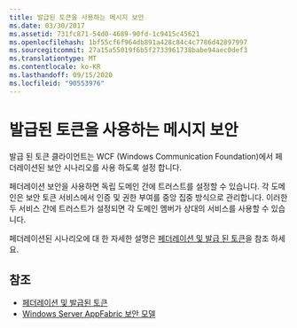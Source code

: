 ```yaml
---
title: 발급된 토큰을 사용하는 메시지 보안
ms.date: 03/30/2017
ms.assetid: 731fc871-54d0-4689-90fd-1c9415c45621
ms.openlocfilehash: 1bf55cf6f964db891a428c84c4c7786d42897997
ms.sourcegitcommit: 27a15a55019f6b5f2733961738babe94aec0def3
ms.translationtype: MT
ms.contentlocale: ko-KR
ms.lasthandoff: 09/15/2020
ms.locfileid: "90553976"
---
```

# <a name="message-security-with-issued-tokens"></a>발급된 토큰을 사용하는 메시지 보안
발급 된 토큰 클라이언트는 WCF (Windows Communication Foundation)에서 페더레이션된 보안 시나리오를 사용 하도록 설정 합니다.  
  
 페더레이션 보안을 사용하면 독립 도메인 간에 트러스트를 설정할 수 있습니다. 각 도메인은 보안 토큰 서비스에서 인증 및 권한 부여를 중앙 집중 방식으로 관리합니다. 이러한 두 서비스 간에 트러스트가 설정되면 각 도메인 멤버가 상대의 서비스를 사용할 수 있습니다.  
  
 페더레이션된 시나리오에 대 한 자세한 설명은 [페더레이션 및 발급 된 토큰](federation-and-issued-tokens.md)을 참조 하세요.  
  
## <a name="see-also"></a>참조

- [페더레이션 및 발급된 토큰](federation-and-issued-tokens.md)
- [Windows Server AppFabric 보안 모델](/previous-versions/appfabric/ee677202(v=azure.10))
